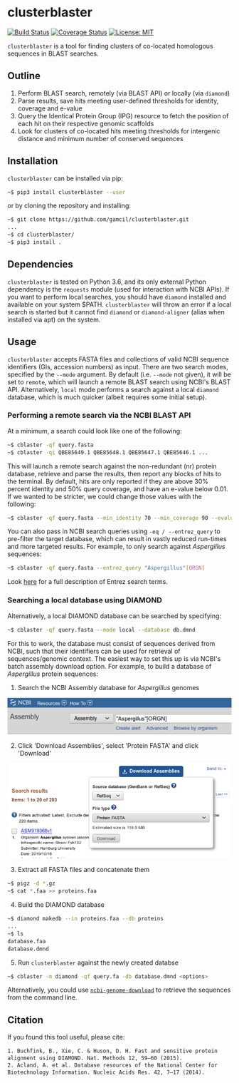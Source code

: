 # clusterblaster
[![Build Status](https://travis-ci.org/gamcil/clusterblaster.svg?branch=master)](https://travis-ci.org/gamcil/clusterblaster)
[![Coverage Status](https://coveralls.io/repos/github/gamcil/clusterblaster/badge.svg?branch=master)](https://coveralls.io/github/gamcil/clusterblaster?branch=master)
[![License: MIT](https://img.shields.io/badge/License-MIT-yellow.svg)](https://opensource.org/licenses/MIT)

`clusterblaster` is a tool for finding clusters of co-located homologous sequences
in BLAST searches.

## Outline
1. Perform BLAST search, remotely (via BLAST API) or locally (via `diamond`)
2. Parse results, save hits meeting user-defined thresholds for identity, coverage and
   e-value
3. Query the Identical Protein Group (IPG) resource to fetch the position of each hit on
   their respective genomic scaffolds
4. Look for clusters of co-located hits meeting thresholds for intergenic distance and
   minimum number of conserved sequences

## Installation
`clusterblaster` can be installed via pip:

```bash
~$ pip3 install clusterblaster --user
```

or by cloning the repository and installing:

```bash
~$ git clone https://github.com/gamcil/clusterblaster.git
...
~$ cd clusterblaster/
~$ pip3 install .
```

## Dependencies
`clusterblaster` is tested on Python 3.6, and its only external Python dependency is
the `requests` module (used for interaction with NCBI APIs).
If you want to perform local searches, you should have `diamond` installed and available
on your system $PATH.
`clusterblaster` will throw an error if a local search is started but it cannot find
`diamond` or `diamond-aligner` (alias when installed via apt) on the system.

## Usage
`clusterblaster` accepts FASTA files and collections of valid NCBI sequence identifiers
(GIs, accession numbers) as input.
There are two search modes, specified by the `--mode` argument.
By default (i.e. `--mode` not given), it will be set to `remote`, which will launch a
remote BLAST search using NCBI's BLAST API.
Alternatively, `local` mode performs a search against a local `diamond` database, which
is much quicker (albeit requires some initial setup).

### Performing a remote search via the NCBI BLAST API
At a minimum, a search could look like one of the following:

```bash
~$ cblaster -qf query.fasta 
~$ cblaster -qi QBE85649.1 QBE85648.1 QBE85647.1 QBE85646.1 ...
```

This will launch a remote search against the non-redundant (nr) protein database,
retrieve and parse the results, then report any blocks of hits to the terminal.
By default, hits are only reported if they are above 30% percent identity and 50% query
coverage, and have an e-value below 0.01.
If we wanted to be stricter, we could change those values with the following:

```bash
~$ cblaster -qf query.fasta --min_identity 70 --min_coverage 90 --evalue 0.001
```

You can also pass in NCBI search queries using `-eq / --entrez_query` to pre-filter
the target database, which can result in vastly reduced run-times and more
targeted results. For example, to only search against *Aspergillus* sequences:

```bash
~$ cblaster -qf query.fasta --entrez_query "Aspergillus"[ORGN]
```

Look [here](https://www.ncbi.nlm.nih.gov/books/NBK49540/) for a full description of
Entrez search terms.

### Searching a local database using DIAMOND
Alternatively, a local DIAMOND database can be searched by specifying:

```bash
~$ cblaster -qf query.fasta --mode local --database db.dmnd
```

For this to work, the database must consist of sequences derived from NCBI, such that
their identifiers can be used for retrieval of sequences/genomic context.
The easiest way to set this up is via NCBI's batch assembly download option.
For example, to build a database of *Aspergillus* protein sequences:

1. Search the NCBI Assembly database for *Aspergillus* genomes

![Search for Aspergillus assemblies](img/search.png)

2. Click 'Download Assemblies', select 'Protein FASTA' and click 'Download'

![Download 'Protein FASTA' files](img/download.png)

3. Extract all FASTA files and concatenate them

```bash
~$ pigz -d *.gz
~$ cat *.faa >> proteins.faa
```

4. Build the DIAMOND database

```bash
~$ diamond makedb --in proteins.faa --db proteins
...
~$ ls
database.faa
database.dmnd
```

5. Run `clusterblaster` against the newly created databse

```bash
~$ cblaster -m diamond -qf query.fa -db database.dmnd <options>
```

Alternatively, you could use
[`ncbi-genome-download`](https://github.com/kblin/ncbi-genome-download)
to retrieve the sequences from the command line.


## Citation
If you found this tool useful, please cite:

```
1. Buchfink, B., Xie, C. & Huson, D. H. Fast and sensitive protein alignment using DIAMOND. Nat. Methods 12, 59–60 (2015).
2. Acland, A. et al. Database resources of the National Center for Biotechnology Information. Nucleic Acids Res. 42, 7–17 (2014).
```
